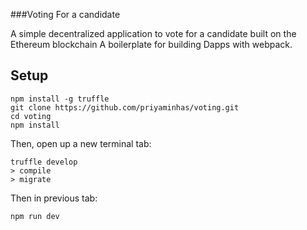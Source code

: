 ###Voting For a candidate

A simple decentralized application to vote for a candidate built on the Ethereum blockchain A boilerplate for building Dapps with webpack. 

## Setup
```
npm install -g truffle
git clone https://github.com/priyaminhas/voting.git
cd voting
npm install
```

Then, open up a new terminal tab:

```
truffle develop
> compile
> migrate
```

Then in previous tab:

```
npm run dev
```

